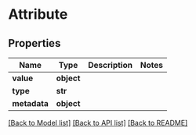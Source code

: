 # Attribute

## Properties
Name | Type | Description | Notes
------------ | ------------- | ------------- | -------------
**value** | **object** |  | 
**type** | **str** |  | 
**metadata** | **object** |  | 

[[Back to Model list]](../README.md#documentation-for-models) [[Back to API list]](../README.md#documentation-for-api-endpoints) [[Back to README]](../README.md)


